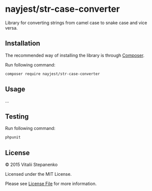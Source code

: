 # nayjest/str-case-converter

Library for converting strings from camel case to snake case and vice versa.

## Installation

The recommended way of installing the library is through [Composer](https://getcomposer.org).

Run following command:

```bash
composer require nayjest/str-case-converter
```

## Usage

...

## Testing

Run following command:

```bash
phpunit
```

## License

© 2015 Vitalii Stepanenko

Licensed under the MIT License.

Please see [License File](LICENSE) for more information.
